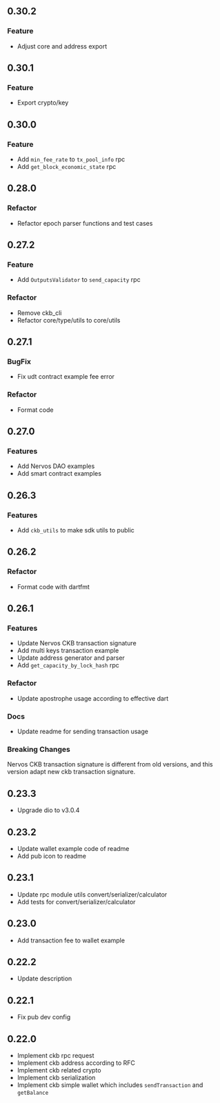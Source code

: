 ## 0.30.2

### Feature

- Adjust core and address export

## 0.30.1

### Feature

- Export crypto/key

## 0.30.0

### Feature

- Add `min_fee_rate` to `tx_pool_info` rpc
- Add `get_block_economic_state` rpc

## 0.28.0

### Refactor

- Refactor epoch parser functions and test cases

## 0.27.2

### Feature

- Add `OutputsValidator` to `send_capacity` rpc

### Refactor

- Remove ckb_cli
- Refactor core/type/utils to core/utils

## 0.27.1

### BugFix

- Fix udt contract example fee error

### Refactor

- Format code

## 0.27.0

### Features

- Add Nervos DAO examples
- Add smart contract examples

## 0.26.3

### Features

- Add `ckb_utils` to make sdk utils to public

## 0.26.2

### Refactor

- Format code with dartfmt

## 0.26.1

### Features

- Update Nervos CKB transaction signature
- Add multi keys transaction example
- Update address generator and parser
- Add `get_capacity_by_lock_hash` rpc

### Refactor

- Update apostrophe usage according to effective dart

### Docs

- Update readme for sending transaction usage

### Breaking Changes

Nervos CKB transaction signature is different from old versions, and this version adapt new ckb transaction signature.

## 0.23.3

- Upgrade dio to v3.0.4

## 0.23.2

- Update wallet example code of readme
- Add pub icon to readme

## 0.23.1

- Update rpc module utils convert/serializer/calculator
- Add tests for convert/serializer/calculator

## 0.23.0

- Add transaction fee to wallet example

## 0.22.2

- Update description

## 0.22.1

- Fix pub dev config

## 0.22.0

- Implement ckb rpc request
- Implement ckb address according to RFC
- Implement ckb related crypto
- Implement ckb serialization
- Implement ckb simple wallet which includes `sendTransaction` and `getBalance`
